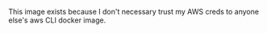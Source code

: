 This image exists because I don't necessary trust my AWS creds to anyone else's aws CLI docker image.
